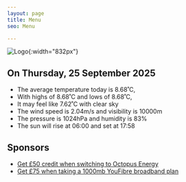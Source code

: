 ```yaml
---
layout: page
title: Menu
seo: Menu

---
```


![Logo](/images/logo.jpg){:width="832px"}

<!-- weather_marker starts -->
## On Thursday, 25 September 2025

- The average temperature today is 8.68˚C,
- With highs of 8.68˚C and lows of 8.68˚C,
- It may feel like 7.62˚C with clear sky
- The wind speed is 2.04m/s and visibility is 10000m
- The pressure is 1024hPa and humidity is 83%
- The sun will rise at 06:00 and set at 17:58

<!-- weather_marker ends -->

## Sponsors

- [Get £50 credit when switching to Octopus Energy](https://bit.ly/3oD1nnS)
- [Get £75 when taking a 1000mb YouFibre broadband plan](https://aklam.io/91zWhU?)
